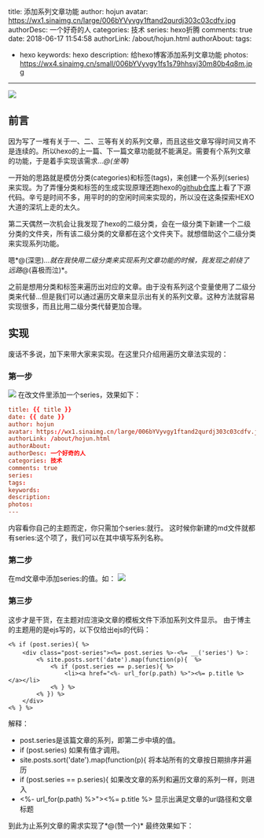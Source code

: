 title: 添加系列文章功能
author: hojun
avatar: https://wx1.sinaimg.cn/large/006bYVyvgy1ftand2qurdj303c03cdfv.jpg
authorDesc: 一个好奇的人
categories: 技术
series: hexo折腾
comments: true
date: 2018-06-17 11:54:58
authorLink: /about/hojun.html
authorAbout:
tags:
 - hexo
keywords: hexo
description: 给hexo博客添加系列文章功能
photos: https://wx4.sinaimg.cn/small/006bYVyvgy1fs1s79hhsvj30m80b4q8m.jpg
---
![](https://wx4.sinaimg.cn/large/006bYVyvgy1fs1s79hhsvj30m80b4q8m.jpg)

## 前言

因为写了一堆有关于一、二、三等有关的系列文章，而且这些文章写得时间又肯不是连续的。所以hexo的上一篇、下一篇文章功能就不能满足。需要有个系列文章的功能，于是着手实现该需求...*@(坐等)*

一开始的思路就是模仿分类(categories)和标签(tags)，来创建一个系列(series)来实现。为了弄懂分类和标签的生成实现原理还跑hexo的[github仓库](https://github.com/hexojs/hexo)上看了下源代码。辛亏是时间不多，用平时的的空闲时间来实现的，所以没在这条探索HEXO大道的深坑上走的太久。

第二天偶然一次机会让我发现了hexo的二级分类，会在一级分类下新建一个二级分类的文件夹，所有该二级分类的文章都在这个文件夹下。就想借助这个二级分类来实现系列功能。

嗯*@(深思)*...就在我快用二级分类来实现系列文章功能的时候，我发现之前绕了远路*@(喜极而泣)*。

之前是想用分类和标签来遍历出对应的文章。由于没有系列这个变量使用了二级分类来代替...但是我们可以通过遍历文章来显示出有关的系列文章。这种方法就容易实现很多，而且比用二级分类代替更加合理。

## 实现

废话不多说，加下来带大家来实现。在这里只介绍用遍历文章法实现的：

### 第一步
![](https://wx3.sinaimg.cn/large/006bYVyvgy1fsl5ldivjtj3099050mx3.jpg)
在改文件里添加一个series，效果如下：
```conf
title: {{ title }}
date: {{ date }}
author: hojun
avatar: https://wx1.sinaimg.cn/large/006bYVyvgy1ftand2qurdj303c03cdfv.jpg
authorLink: /about/hojun.html 
authorAbout: 
authorDesc: 一个好奇的人
categories: 技术
comments: true
series:
tags: 
keywords: 
description: 
photos: 
---
```
内容看你自己的主题而定，你只需加个series:就行。
这时候你新建的md文件就都有series:这个项了，我们可以在其中填写系列名称。

### 第二步

在md文章中添加series:的值。如：
![](https://wx3.sinaimg.cn/large/006bYVyvgy1fsl5l95lbrj30k60920t9.jpg)

### 第三步

这步才是干货，在主题对应渲染文章的模板文件下添加系列文件显示。
由于博主的主题用的是ejs写的，以下仅给出ejs的代码：
```ejs
<% if (post.series){ %>
    <div class="post-series"><%= post.series %>-<%= __('series') %>：
        <% site.posts.sort('date').map(function(p){  %>
            <% if (post.series == p.series){ %>
                <li><a href="<%- url_for(p.path) %>"><%= p.title %></a></li>
            <% } %>
        <% }) %>
    </div>
<% } %>
```
解释：

 - post.series是该篇文章的系列，即第二步中填的值。
 - if (post.series) 如果有值才调用。
 - site.posts.sort('date').map(function(p){ 将本站所有的文章按日期排序并遍历
 - if (post.series == p.series){ 如果改文章的系列和遍历文章的系列一样，则进入
 - <%- url_for(p.path) %>"><%= p.title %> 显示出满足文章的url路径和文章标题

到此为止系列文章的需求实现了*@(赞一个)*
最终效果如下：
